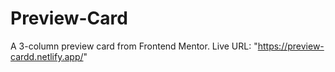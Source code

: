 # Preview-Card
A 3-column preview card from Frontend Mentor.
Live URL: "https://preview-cardd.netlify.app/"
